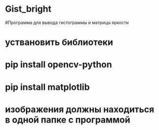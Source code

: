 # Gist_bright
#Программа для вывода гистограммы и матрицы яркости
# уствановить библиотеки
# pip install opencv-python
# pip install matplotlib
# изображения должны находиться в одной папке с программой
